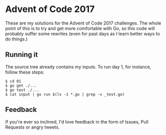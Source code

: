 # Advent of Code 2017

These are my solutions for the Advent of Code 2017 challenges. The whole point of this is to try and get more comfortable with Go, so this code will probably suffer some rewrites (even for past days as I learn better ways to do things.)

## Running it

The source tree already contains my inputs. To run day 1, for instance, follow these steps:

```shell
$ cd 01
$ go get ./...
$ go test ./...
$ cat input | go run $(ls -1 *.go | grep -v _test.go)
```

## Feedback

If you're ever so inclined, I'd love feedback in the form of Issues, Pull Requests or angry tweets.
